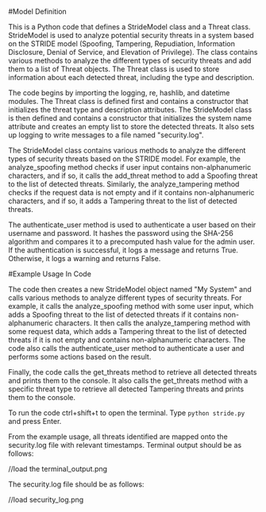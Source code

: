 #Model Definition

This is a Python code that defines a StrideModel class and a Threat class. StrideModel is used to analyze potential security threats in a system based on the STRIDE model (Spoofing, Tampering, Repudiation, Information Disclosure, Denial of Service, and Elevation of Privilege). The class contains various methods to analyze the different types of security threats and add them to a list of Threat objects. The Threat class is used to store information about each detected threat, including the type and description.

The code begins by importing the logging, re, hashlib, and datetime modules. The Threat class is defined first and contains a constructor that initializes the threat type and description attributes. The StrideModel class is then defined and contains a constructor that initializes the system name attribute and creates an empty list to store the detected threats. It also sets up logging to write messages to a file named "security.log".

The StrideModel class contains various methods to analyze the different types of security threats based on the STRIDE model. For example, the analyze_spoofing method checks if user input contains non-alphanumeric characters, and if so, it calls the add_threat method to add a Spoofing threat to the list of detected threats. Similarly, the analyze_tampering method checks if the request data is not empty and if it contains non-alphanumeric characters, and if so, it adds a Tampering threat to the list of detected threats.

The authenticate_user method is used to authenticate a user based on their username and password. It hashes the password using the SHA-256 algorithm and compares it to a precomputed hash value for the admin user. If the authentication is successful, it logs a message and returns True. Otherwise, it logs a warning and returns False.

#Example Usage In Code

The code then creates a new StrideModel object named "My System" and calls various methods to analyze different types of security threats. For example, it calls the analyze_spoofing method with some user input, which adds a Spoofing threat to the list of detected threats if it contains non-alphanumeric characters. It then calls the analyze_tampering method with some request data, which adds a Tampering threat to the list of detected threats if it is not empty and contains non-alphanumeric characters. The code also calls the authenticate_user method to authenticate a user and performs some actions based on the result.

Finally, the code calls the get_threats method to retrieve all detected threats and prints them to the console. It also calls the get_threats method with a specific threat type to retrieve all detected Tampering threats and prints them to the console.

To run the code ctrl+shift+t to open the terminal.
Type `python stride.py` and press Enter.

From the example usage, all threats identified are mapped onto the security.log file with relevant timestamps. Terminal output should be as follows:

//load the terminal_output.png

The security.log file should be as follows: 

//load security_log.png